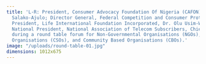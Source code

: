 ```yaml
---
title: 'L-R: President, Consumer Advocacy Foundation Of Nigeria (CAFON), Mrs. Sola
  Salako-Ajulo; Director General, Federal Competition and Consumer Protection Commission (FCCPC), Babatunde Irukera;
  President, Life International Foundation Incorporated, Dr. Olu Usim-Wilson;  and
  National President, National Association of Telecom Subscribers, Chief Deolu Ogunbanjo,
  during a round table forum for Non-Governmental Organisations (NGOs), Civil Society
  Organisations (CSOs), and Community Based Organisations (CBOs).'
image: "/uploads/round-table-01.jpg"
dimensions: 1012x675
---
```


